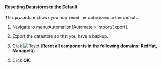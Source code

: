 #### Resetting Datastores to the Default

This procedure shows you how reset the datastores to the default.

1.  Navigate to menu:Automation\[Automate \> Import/Export\].

2.  Export the datastore so that you have a backup.

3.  Click ![Reset](../images/reset.png) (**Reset all components in the
    following domains: RedHat, ManageIQ**).

4.  Click **OK**.

